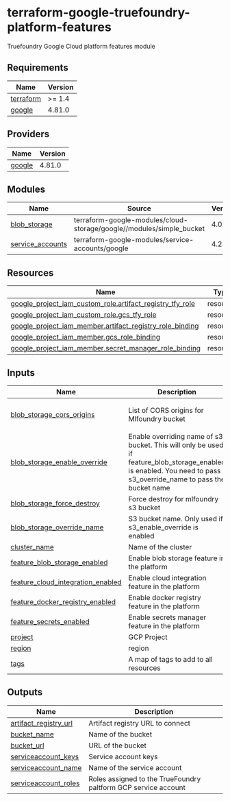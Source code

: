 # terraform-google-truefoundry-platform-features
Truefoundry Google Cloud platform features module

<!-- BEGIN_TF_DOCS -->
## Requirements

| Name | Version |
|------|---------|
| <a name="requirement_terraform"></a> [terraform](#requirement\_terraform) | >= 1.4 |
| <a name="requirement_google"></a> [google](#requirement\_google) | 4.81.0 |

## Providers

| Name | Version |
|------|---------|
| <a name="provider_google"></a> [google](#provider\_google) | 4.81.0 |

## Modules

| Name | Source | Version |
|------|--------|---------|
| <a name="module_blob_storage"></a> [blob\_storage](#module\_blob\_storage) | terraform-google-modules/cloud-storage/google//modules/simple_bucket | 4.0.1 |
| <a name="module_service_accounts"></a> [service\_accounts](#module\_service\_accounts) | terraform-google-modules/service-accounts/google | 4.2.1 |

## Resources

| Name | Type |
|------|------|
| [google_project_iam_custom_role.artifact_registry_tfy_role](https://registry.terraform.io/providers/hashicorp/google/4.81.0/docs/resources/project_iam_custom_role) | resource |
| [google_project_iam_custom_role.gcs_tfy_role](https://registry.terraform.io/providers/hashicorp/google/4.81.0/docs/resources/project_iam_custom_role) | resource |
| [google_project_iam_member.artifact_registry_role_binding](https://registry.terraform.io/providers/hashicorp/google/4.81.0/docs/resources/project_iam_member) | resource |
| [google_project_iam_member.gcs_role_binding](https://registry.terraform.io/providers/hashicorp/google/4.81.0/docs/resources/project_iam_member) | resource |
| [google_project_iam_member.secret_manager_role_binding](https://registry.terraform.io/providers/hashicorp/google/4.81.0/docs/resources/project_iam_member) | resource |

## Inputs

| Name | Description | Type | Default | Required |
|------|-------------|------|---------|:--------:|
| <a name="input_blob_storage_cors_origins"></a> [blob\_storage\_cors\_origins](#input\_blob\_storage\_cors\_origins) | List of CORS origins for Mlfoundry bucket | `list(string)` | <pre>[<br>  "*"<br>]</pre> | no |
| <a name="input_blob_storage_enable_override"></a> [blob\_storage\_enable\_override](#input\_blob\_storage\_enable\_override) | Enable overriding name of s3 bucket. This will only be used if feature\_blob\_storage\_enabled is enabled. You need to pass s3\_override\_name to pass the bucket name | `bool` | `false` | no |
| <a name="input_blob_storage_force_destroy"></a> [blob\_storage\_force\_destroy](#input\_blob\_storage\_force\_destroy) | Force destroy for mlfoundry s3 bucket | `bool` | `true` | no |
| <a name="input_blob_storage_override_name"></a> [blob\_storage\_override\_name](#input\_blob\_storage\_override\_name) | S3 bucket name. Only used if s3\_enable\_override is enabled | `string` | `""` | no |
| <a name="input_cluster_name"></a> [cluster\_name](#input\_cluster\_name) | Name of the cluster | `string` | n/a | yes |
| <a name="input_feature_blob_storage_enabled"></a> [feature\_blob\_storage\_enabled](#input\_feature\_blob\_storage\_enabled) | Enable blob storage feature in the platform | `bool` | `true` | no |
| <a name="input_feature_cloud_integration_enabled"></a> [feature\_cloud\_integration\_enabled](#input\_feature\_cloud\_integration\_enabled) | Enable cloud integration feature in the platform | `bool` | `true` | no |
| <a name="input_feature_docker_registry_enabled"></a> [feature\_docker\_registry\_enabled](#input\_feature\_docker\_registry\_enabled) | Enable docker registry feature in the platform | `bool` | `true` | no |
| <a name="input_feature_secrets_enabled"></a> [feature\_secrets\_enabled](#input\_feature\_secrets\_enabled) | Enable secrets manager feature in the platform | `bool` | `true` | no |
| <a name="input_project"></a> [project](#input\_project) | GCP Project | `string` | n/a | yes |
| <a name="input_region"></a> [region](#input\_region) | region | `string` | n/a | yes |
| <a name="input_tags"></a> [tags](#input\_tags) | A map of tags to add to all resources | `map(string)` | `{}` | no |

## Outputs

| Name | Description |
|------|-------------|
| <a name="output_artifact_registry_url"></a> [artifact\_registry\_url](#output\_artifact\_registry\_url) | Artifact registry URL to connect |
| <a name="output_bucket_name"></a> [bucket\_name](#output\_bucket\_name) | Name of the bucket |
| <a name="output_bucket_url"></a> [bucket\_url](#output\_bucket\_url) | URL of the bucket |
| <a name="output_serviceaccount_keys"></a> [serviceaccount\_keys](#output\_serviceaccount\_keys) | Service account keys |
| <a name="output_serviceaccount_name"></a> [serviceaccount\_name](#output\_serviceaccount\_name) | Name of the service account |
| <a name="output_serviceaccount_roles"></a> [serviceaccount\_roles](#output\_serviceaccount\_roles) | Roles assigned to the TrueFoundry paltform GCP service account |
<!-- END_TF_DOCS -->